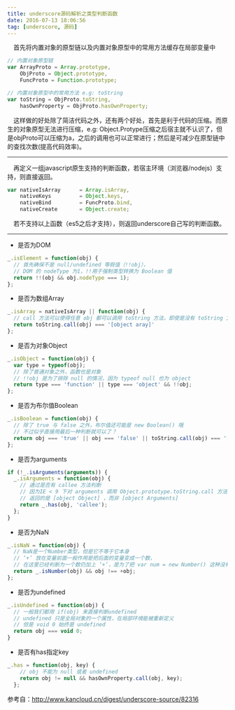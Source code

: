 ```yaml
---
title: underscore源码解析之类型判断函数
date: 2016-07-13 18:06:56
tag: [underscore, 源码]
---
```

&emsp;首先将内置对象的原型链以及内置对象原型中的常用方法缓存在局部变量中

```javascript
// 内置对象原型链
var ArrayProto = Array.prototype,
    ObjProto = Object.prototype,
    FuncProto = Function.prototype;

// 内置对象原型中的常用方法 e.g: toString
var toString = ObjProto.toString,
    hasOwnProperty = ObjProto.hasOwnProperty;
```

&emsp;这样做的好处除了简洁代码之外，还有两个好处，首先是利于代码的压缩。而原生的对象原型无法进行压缩，e.g: Object.Protype压缩之后宿主就不认识了，但是objProto可以压缩为a，之后的调用也可以正常进行；然后是可减少在原型链中的查找次数(提高代码效率)。

------

&emsp;再定义一组javascript原生支持的判断函数，若宿主环境（浏览器/nodejs）支持，则直接返回。

```javascript
var nativeIsArray      = Array.isArray,
    nativeKeys         = Object.keys,
    nativeBind         = FuncProto.bind,
    nativeCreate       = Object.create;
```

&emsp;若不支持以上函数（es5之后才支持），则返回underscore自己写的判断函数。

------

- 是否为DOM

```javascript
_.isElement = function(obj) {
  // 首先确保不是 null/undefined 等假值（!!obj），
  // DOM 的 nodeType 为1，!!用于强制类型转换为 Boolean 值
  return !!(obj && obj.nodeType === 1);
};
```

- 是否为数组Array

```javascript
_.isArray = nativeIsArray || function(obj) {
  // call 方法可以使得任意 obj 都可以调用 toString 方法，即使是没有 toString 方法的对象
  return toString.call(obj) === '[object aray]'
};
```

- 是否为对象Object

```javascript
_.isObject = function(obj) {
  var type = typeof(obj);
  // 除了普通对象之外，函数也是对象
  // !!obj 是为了排除 null 的情况，因为 typeof null 也为 object
  return type === 'function' || type === 'object' && !!obj;
};
```


- 是否为布尔值Boolean

```javascript
_.isBoolean = function(obj) {
  // 除了 true 与 false 之外，布尔值还可能是 new Boolean() 哦
  // 不过似乎直接用最后一种判断就可以了？
  return obj === 'true' || obj === 'false' || toString.call(obj) === '[object boolean]';
};
```


- 是否为arguments

```javascript
if (!_.isArguments(arguments)) {
  _.isArguments = function(obj) {
    // 通过是否有 callee 方法判断
    // 因为IE < 9 下对 arguments 调用 Object.prototype.toString.call 方法
    // 返回的是 [object Object] ，而非 [object Arguments]
    return _.has(obj, 'callee');
  };
}
```


- 是否为NaN

```javascript
_.isNaN = function(obj) {
  // NaN是一个Number类型，但是它不等于它本身
  // ‘+’ 放在变量前面一般作用是把后面的变量变成一个数，
  // 在这里已经判断为一个数仍加上 ‘+’，是为了把 var num = new Number() 这种没有值的数字也归为 NaN
  return _.isNumber(obj) && obj !== +obj;
};
```


- 是否为undefined

```javascript
_.isUndefined = function(obj) {
  // 一般我们都用 if(obj) 来直接判断undefined
  // undefined 只是全局对象的一个属性，在局部环境能被重新定义
  // 但是 void 0 始终是 undefined
  return obj === void 0;
}
```


- 是否有has指定key

```javascript
_.has = function(obj, key) {
    // obj 不能为 null 或者 undefined
    return obj != null && hasOwnProperty.call(obj, key);
  };
```


参考自：<http://www.kancloud.cn/digest/underscore-source/82316>
